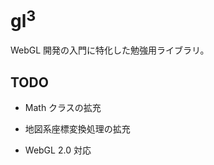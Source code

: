 
# gl<sup>3</sup>

WebGL 開発の入門に特化した勉強用ライブラリ。


## TODO

* Math クラスの拡充
* 地図系座標変換処理の拡充

* WebGL 2.0 対応


